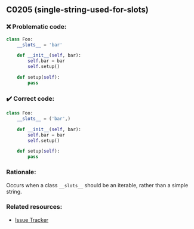 ## C0205 (single-string-used-for-slots)

### :x: Problematic code:

```python
class Foo:
    __slots__ = 'bar'

    def __init__(self, bar):
        self.bar = bar
        self.setup()

    def setup(self):
        pass
```

### :heavy_check_mark: Correct code:

```python
class Foo:
    __slots__ = ('bar',)

    def __init__(self, bar):
        self.bar = bar
        self.setup()

    def setup(self):
        pass
```

### Rationale:

Occurs when a class `__slots__` should be an iterable, rather than a simple string.

### Related resources:

- [Issue Tracker](https://github.com/PyCQA/pylint/issues?q=is%3Aissue+%22single-string-used-for-slots%22+OR+%22C0205%22)

